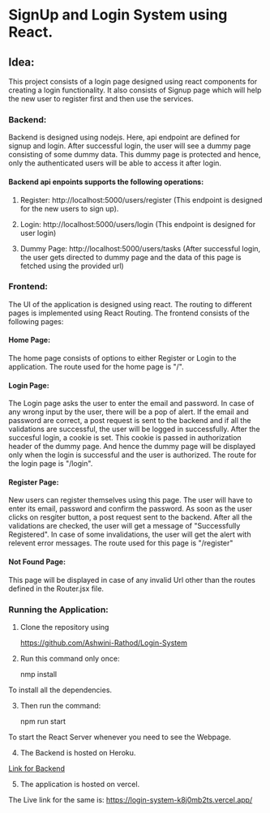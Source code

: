 # SignUp and Login System using React.

## Idea:

This project consists of a login page designed using react components for creating a login functionality. It also consists of Signup page which will help the new user to register first and then use the services.

### Backend:

Backend is designed using nodejs. Here, api endpoint are defined for signup and login. After successful login, the user will see a dummy page consisting of some dummy data. This dummy page is protected and hence, only the authenticated users will be able to access it after login.

#### Backend api enpoints supports the following operations:

1. Register: http://localhost:5000/users/register (This endpoint is designed for the new users to sign up).

2. Login: http://localhost:5000/users/login (This endpoint is designed for user login)

3. Dummy Page: http://localhost:5000/users/tasks (After successful login, the user gets directed to dummy page and the data of this page is fetched using the provided url)

### Frontend:

The UI of the application is designed using react. The routing to different pages is implemented using React Routing. The frontend consists of the following pages:

#### Home Page: 

The home page consists of options to either Register or Login to the application. The route used for the home page is "/".

#### Login Page:

The Login page asks the user to enter the email and password. In case of any wrong input by the user, there will be a pop of alert. If the email and password are correct, a post request is sent to the backend and if all the validations are successful, the user will be logged in successfully. After the succesful login, a cookie is set. This cookie is passed in authorization header of the dummy page. And hence the dummy page will be displayed only when the login is successful and the user is authorized. The route for the login page is "/login".

#### Register Page:

New users can register themselves using this page. The user will have to enter its email, password and confirm the password. As soon as the user clicks on resgiter button, a post request sent to the backend. After all the validations are checked, the user will get a message of "Successfully Registered". In case of some invalidations, the user will get the alert with relevent error messages. The route used for this page is "/register"

#### Not Found Page:

This page will be displayed in case of any invalid Url other than the routes defined in the Router.jsx file.

### Running the Application:

1. Clone the repository using

      https://github.com/Ashwini-Rathod/Login-System

2. Run this command only once:

      nmp install

To install all the dependencies.

3. Then run the command:

      npm run start

To start the React Server whenever you need to see the Webpage.

4. The Backend is hosted on Heroku.

[Link for Backend](https://signup-login-backend.herokuapp.com/)

5. The application is hosted on vercel.

The Live link for the same is: https://login-system-k8j0mb2ts.vercel.app/


 


